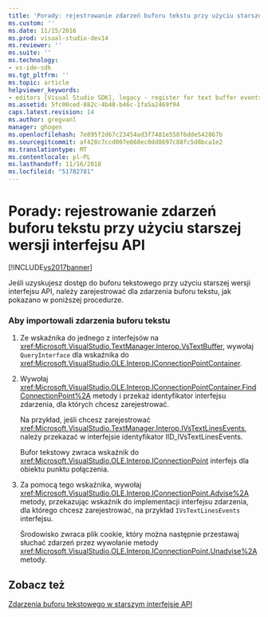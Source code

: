 ```yaml
---
title: 'Porady: rejestrowanie zdarzeń buforu tekstu przy użyciu starszej wersji interfejsu API | Dokumentacja firmy Microsoft'
ms.custom: ''
ms.date: 11/15/2016
ms.prod: visual-studio-dev14
ms.reviewer: ''
ms.suite: ''
ms.technology:
- vs-ide-sdk
ms.tgt_pltfrm: ''
ms.topic: article
helpviewer_keywords:
- editors [Visual Studio SDK], legacy - register for text buffer events
ms.assetid: 5fc00ced-882c-4b48-b46c-1fa5a2469f94
caps.latest.revision: 14
ms.author: gregvanl
manager: ghogen
ms.openlocfilehash: 7e895f2d67c23454ad3f7481e558f6dde542867b
ms.sourcegitcommit: af428c7ccd007e668ec0dd8697c88fc5d8bca1e2
ms.translationtype: MT
ms.contentlocale: pl-PL
ms.lasthandoff: 11/16/2018
ms.locfileid: "51782781"
---
```

# <a name="how-to-register-for-text-buffer-events-with-the-legacy-api"></a>Porady: rejestrowanie zdarzeń buforu tekstu przy użyciu starszej wersji interfejsu API
[!INCLUDE[vs2017banner](../includes/vs2017banner.md)]

Jeśli uzyskujesz dostęp do buforu tekstowego przy użyciu starszej wersji interfejsu API, należy zarejestrować dla zdarzenia buforu tekstu, jak pokazano w poniższej procedurze.  
  
### <a name="to-advise-text-buffer-events"></a>Aby importowali zdarzenia buforu tekstu  
  
1.  Ze wskaźnika do jednego z interfejsów na <xref:Microsoft.VisualStudio.TextManager.Interop.VsTextBuffer>, wywołaj `QueryInterface` dla wskaźnika do <xref:Microsoft.VisualStudio.OLE.Interop.IConnectionPointContainer>.  
  
2.  Wywołaj <xref:Microsoft.VisualStudio.OLE.Interop.IConnectionPointContainer.FindConnectionPoint%2A> metody i przekaż identyfikator interfejsu zdarzenia, dla których chcesz zarejestrować.  
  
     Na przykład, jeśli chcesz zarejestrować <xref:Microsoft.VisualStudio.TextManager.Interop.IVsTextLinesEvents>, należy przekazać w interfejsie identyfikator IID_IVsTextLinesEvents.  
  
     Bufor tekstowy zwraca wskaźnik do <xref:Microsoft.VisualStudio.OLE.Interop.IConnectionPoint> interfejs dla obiektu punktu połączenia.  
  
3.  Za pomocą tego wskaźnika, wywołaj <xref:Microsoft.VisualStudio.OLE.Interop.IConnectionPoint.Advise%2A> metody, przekazując wskaźnik do implementacji interfejsu zdarzenia, dla którego chcesz zarejestrować, na przykład `IVsTextLinesEvents` interfejsu.  
  
     Środowisko zwraca plik cookie, który można następnie przestawaj słuchać zdarzeń przez wywołanie metody <xref:Microsoft.VisualStudio.OLE.Interop.IConnectionPoint.Unadvise%2A> metody.  
  
## <a name="see-also"></a>Zobacz też  
 [Zdarzenia buforu tekstowego w starszym interfejsie API](../extensibility/text-buffer-events-in-the-legacy-api.md)

